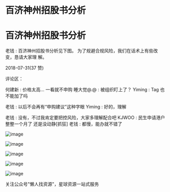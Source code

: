 # 百济神州招股书分析

# 百济神州招股书分析

老钱 : 百济神州招股书分析见下图。 为了规避合规风险，我们在话术上有些改变，恳请大家理 解。

2018-07-31(37 赞)

评论区：

何建新 : 价格太高… 一看就不申购 睡大觉@.@ : 被组织盯上了？ Yiming : Tag 也不能加了吗

老钱 : 以后不会再有“申购建议”这种字眼 Yiming : 好的，理解

老钱 : 没有，不过我肯定要把控风险，大家多理解配合吧 KJWOO : 民生申请港户整整一个月了 还是没动静[抓狂] 老钱 : 都慢，能办就不错了

![image](img/Image_526.png)

![image](img/Image_527.png)

![image](img/Image_528.png)

![image](img/Image_529.png)

![image](img/Image_530.png)

关注公众号"懒人找资源"，星球资源一站式服务
